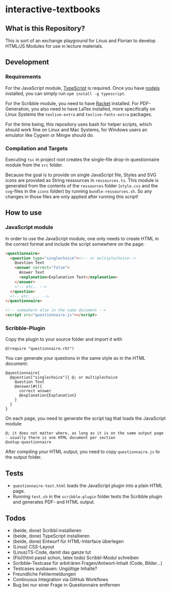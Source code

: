 # interactive-textbooks

## What is this Repository?

This is sort of an exchange playground for Linus and Florian to develop
HTML/JS Modules for use in lecture materials.

## Development

### Requirements

For the JavaScript module, [TypeScript](https://www.typescriptlang.org/download) is required. Once you have [nodejs](https://nodejs.org/en/download/) installed, you can simply run `npm install -g typescript`.

For the Scribble module, you need to have [Racket](https://download.racket-lang.org/) installed. For PDF-Generation, you also need to have LaTex installed, more specifically on Linux Systems the `texlive-extra` and `texlive-fonts-extra` packages.

For the time being, this repository uses bash for helper scripts, which should work fine on Linux and Mac Systems, for Windows users an emulator like Cygwin or Mingw should do.

### Compilation and Targets

Executing `tsc` in project root creates the single-file drop-in questionnaire module from the `src` folder.

Because the goal is to provide on single JavaScript file, Styles and SVG icons are provided as String ressources in `ressources.ts`.
This module is generated from the contents of the `ressources` folder (`style.css` and the `svg`-files in the `icons` folder) by running `bundle-ressources.sh`.
So any changes in those files are only applied after running this script!


## How to use

### JavaScript module

In order to use the JavaScript module, one only needs to create HTML in the correct format and include the script somewhere on the page:
```html
<questionnaire>
  <question type="singlechoice"><!-- or multiplechoice-->
    Question Text
    <answer correct="false">
      Answer Text
      <explanation>Explanation Text</explanation>
    </answer>
    <!-- etc.. -->
  </question>
  <!-- etc. ... -->
</questionnaire>

<!-- somewhere else in the same document -->
<script src="questionnaire.js"></script>
```

### Scribble-Plugin

Copy the plugin to your source folder and import it with
```scribble
@(require "questionnaire.rkt")
```

You can generate your questions in the same style as in the HTML document:
```scribble
@questionnaire{
  @question["singlechoice"]{ @; or multiplechoice
    Question Text
    @answer[#t]{
      correct answer
      @explanation{Explanation}
    }
  }
}
```

On each page, you need to generate the script tag that loads the JavaScript module:
```scribble
@; it does not matter where, as long as it is on the same output page - usually there is one HTML document per section
@setup-questionnaire
```

After compiling your HTML output, you need to copy `questionnaire.js` to the output folder.

## Tests

- `questionnaire-test.html` loads the JavaScript plugin into a plain HTML page.
- Running `test.sh` in the `scribble-plugin` folder tests the Scribble plugin and generates PDF- and HTML output.

## Todos

- (beide, done) Scribbl installieren
- (beide, done) TypeScript installieren
- (beide, done) Entwurf für HTML-Interface überlegen
- (Linus) CSS-Layout
- (Linus)TS-Code, damit das ganze tut
- (Flo)(html passt schon, latex todo) Scribbl-Modul schreiben
- Scribble-Testcase für arbiträren Fragen/Antwort-Inhalt (Code, Bilder...)
- Testcases ausbauen: Ungültige Inhalte?
- Freundliche Fehlermeldungen
- Continuous Integration via GitHub Workflows
- Bug bei nur einer Frage in Questionnaire entfernen
